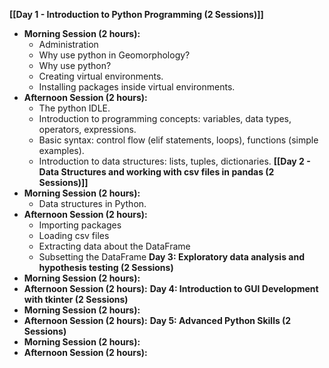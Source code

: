 
**[[Day 1 - Introduction to Python Programming (2 Sessions)]]**
- **Morning Session (2 hours):**
    - Administration
    - Why use python in Geomorphology?
    - Why use python?
    - Creating virtual environments.
    - Installing packages inside virtual environments.
- **Afternoon Session (2 hours):**
	- The python IDLE.
    - Introduction to programming concepts: variables, data types, operators, expressions.
    - Basic syntax: control flow (elif statements, loops), functions (simple examples).
	- Introduction to data structures: lists, tuples, dictionaries.
**[[Day 2 - Data Structures and working with csv files in pandas (2 Sessions)]]**
- **Morning Session (2 hours):**
	- Data structures in Python.
- **Afternoon Session (2 hours):**
	- Importing packages
	- Loading csv files
	- Extracting data about the DataFrame
	- Subsetting the DataFrame
**Day 3: Exploratory data analysis and hypothesis testing (2 Sessions)**
- **Morning Session (2 hours):**
- **Afternoon Session (2 hours):**
**Day 4: Introduction to GUI Development with tkinter (2 Sessions)**
- **Morning Session (2 hours):**
- **Afternoon Session (2 hours):**
**Day 5: Advanced Python Skills (2 Sessions)**
- **Morning Session (2 hours):**
- **Afternoon Session (2 hours):**

